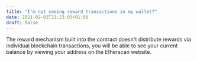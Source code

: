 ```yaml
---
title: "I'm not seeing reward transactions in my wallet?"
date: 2021-02-03T21:23:03+01:00
draft: false
---
```


The reward mechanism built into the contract doesn't distribute rewards via individual blockchain transactions, you will be able to see your 
current balance by viewing your address on the Etherscan website. 
